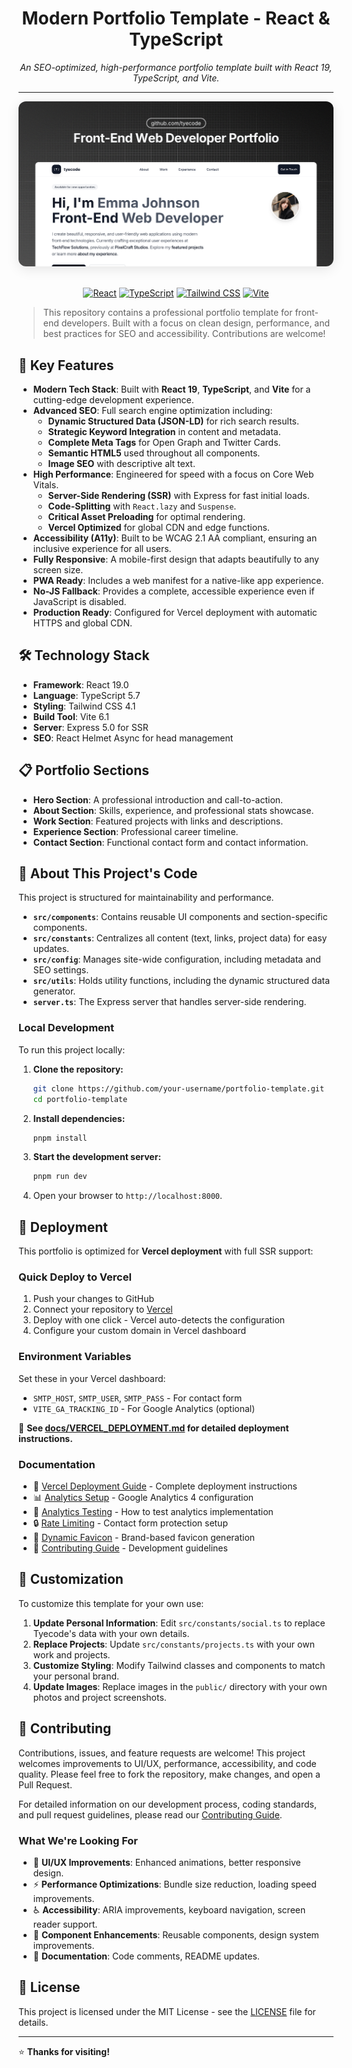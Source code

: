 <div align="center">

# Modern Portfolio Template - React & TypeScript

<p align="center">
  <em>An SEO-optimized, high-performance portfolio template built with React 19, TypeScript, and Vite.</em>
</p>

---

<img src="public/images/og.png" alt="Portfolio Template Preview" width="700" style="border-radius: 12px; box-shadow: 0 4px 20px rgba(0,0,0,0.1);" />

<br />

</div>

<br />

<div align="center">

[![React](https://img.shields.io/badge/React-19.0-blue?style=for-the-badge&logo=react)](https://reactjs.org/)
[![TypeScript](https://img.shields.io/badge/TypeScript-5.7-blue?style=for-the-badge&logo=typescript)](https://www.typescriptlang.org/)
[![Tailwind CSS](https://img.shields.io/badge/Tailwind-4.1-38B2AC?style=for-the-badge&logo=tailwind-css)](https://tailwindcss.com/)
[![Vite](https://img.shields.io/badge/Vite-6.1-646CFF?style=for-the-badge&logo=vite)](https://vitejs.dev/)

</div>

> This repository contains a professional portfolio template for front-end developers. Built with a focus on clean design, performance, and best practices for SEO and accessibility. Contributions are welcome!

## 🚀 Key Features

- **Modern Tech Stack**: Built with **React 19**, **TypeScript**, and **Vite** for a cutting-edge development experience.
- **Advanced SEO**: Full search engine optimization including:
  - **Dynamic Structured Data (JSON-LD)** for rich search results.
  - **Strategic Keyword Integration** in content and metadata.
  - **Complete Meta Tags** for Open Graph and Twitter Cards.
  - **Semantic HTML5** used throughout all components.
  - **Image SEO** with descriptive alt text.
- **High Performance**: Engineered for speed with a focus on Core Web Vitals.
  - **Server-Side Rendering (SSR)** with Express for fast initial loads.
  - **Code-Splitting** with `React.lazy` and `Suspense`.
  - **Critical Asset Preloading** for optimal rendering.
  - **Vercel Optimized** for global CDN and edge functions.
- **Accessibility (A11y)**: Built to be WCAG 2.1 AA compliant, ensuring an inclusive experience for all users.
- **Fully Responsive**: A mobile-first design that adapts beautifully to any screen size.
- **PWA Ready**: Includes a web manifest for a native-like app experience.
- **No-JS Fallback**: Provides a complete, accessible experience even if JavaScript is disabled.
- **Production Ready**: Configured for Vercel deployment with automatic HTTPS and global CDN.

## 🛠️ Technology Stack

- **Framework**: React 19.0
- **Language**: TypeScript 5.7
- **Styling**: Tailwind CSS 4.1
- **Build Tool**: Vite 6.1
- **Server**: Express 5.0 for SSR
- **SEO**: React Helmet Async for head management

## 📋 Portfolio Sections

- **Hero Section**: A professional introduction and call-to-action.
- **About Section**: Skills, experience, and professional stats showcase.
- **Work Section**: Featured projects with links and descriptions.
- **Experience Section**: Professional career timeline.
- **Contact Section**: Functional contact form and contact information.

## 🚀 About This Project's Code

This project is structured for maintainability and performance.

- **`src/components`**: Contains reusable UI components and section-specific components.
- **`src/constants`**: Centralizes all content (text, links, project data) for easy updates.
- **`src/config`**: Manages site-wide configuration, including metadata and SEO settings.
- **`src/utils`**: Holds utility functions, including the dynamic structured data generator.
- **`server.ts`**: The Express server that handles server-side rendering.

### Local Development

To run this project locally:

1.  **Clone the repository:**
    ```bash
    git clone https://github.com/your-username/portfolio-template.git
    cd portfolio-template
    ```
2.  **Install dependencies:**
    ```bash
    pnpm install
    ```
3.  **Start the development server:**
    ```bash
    pnpm run dev
    ```
4.  Open your browser to `http://localhost:8000`.

## 🚀 Deployment

This portfolio is optimized for **Vercel deployment** with full SSR support:

### Quick Deploy to Vercel

1. Push your changes to GitHub
2. Connect your repository to [Vercel](https://vercel.com)
3. Deploy with one click - Vercel auto-detects the configuration
4. Configure your custom domain in Vercel dashboard

### Environment Variables

Set these in your Vercel dashboard:

- `SMTP_HOST`, `SMTP_USER`, `SMTP_PASS` - For contact form
- `VITE_GA_TRACKING_ID` - For Google Analytics (optional)

📖 **See [docs/VERCEL_DEPLOYMENT.md](docs/VERCEL_DEPLOYMENT.md) for detailed deployment instructions.**

### Documentation

- 🚀 [Vercel Deployment Guide](docs/VERCEL_DEPLOYMENT.md) - Complete deployment instructions
- 📊 [Analytics Setup](docs/ANALYTICS_SETUP.md) - Google Analytics 4 configuration
- 🧪 [Analytics Testing](docs/ANALYTICS_TESTING.md) - How to test analytics implementation
- 🔒 [Rate Limiting](docs/RATE_LIMITING.md) - Contact form protection setup
- 🎨 [Dynamic Favicon](docs/DYNAMIC_FAVICON.md) - Brand-based favicon generation
- 🤝 [Contributing Guide](docs/CONTRIBUTING.md) - Development guidelines

## 🎯 Customization

To customize this template for your own use:

1. **Update Personal Information**: Edit `src/constants/social.ts` to replace Tyecode's data with your own details.
2. **Replace Projects**: Update `src/constants/projects.ts` with your own work and projects.
3. **Customize Styling**: Modify Tailwind classes and components to match your personal brand.
4. **Update Images**: Replace images in the `public/` directory with your own photos and project screenshots.

## 🤝 Contributing

Contributions, issues, and feature requests are welcome! This project welcomes improvements to UI/UX, performance, accessibility, and code quality. Please feel free to fork the repository, make changes, and open a Pull Request.

For detailed information on our development process, coding standards, and pull request guidelines, please read our [Contributing Guide](docs/CONTRIBUTING.md).

### What We're Looking For

- 🎨 **UI/UX Improvements**: Enhanced animations, better responsive design.
- ⚡ **Performance Optimizations**: Bundle size reduction, loading speed improvements.
- ♿ **Accessibility**: ARIA improvements, keyboard navigation, screen reader support.
- 🧩 **Component Enhancements**: Reusable components, design system improvements.
- 📝 **Documentation**: Code comments, README updates.

## 📄 License

This project is licensed under the MIT License - see the [LICENSE](LICENSE) file for details.

---

⭐ **Thanks for visiting!**
